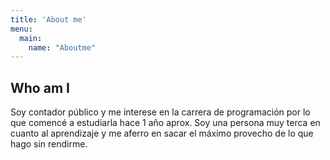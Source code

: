```yaml
---
title: 'About me'
menu:
  main:
    name: "Aboutme"
---
```


## Who am I

Soy contador público y me interese en la carrera de programación por lo que comencé a estudiarla hace 1 año aprox.
Soy una persona muy terca en cuanto al aprendizaje y me aferro en sacar el máximo provecho de lo que hago sin rendirme.

